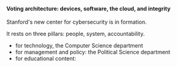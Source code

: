 #### Voting architecture: devices, software, the cloud, and integrity ####

Stanford's new center for cybersecurity is in formation.

It rests on three pillars: people, system, accountability.

- for technology, the Computer Science department
- for management and policy: the Political Science department
- for educational content: 
